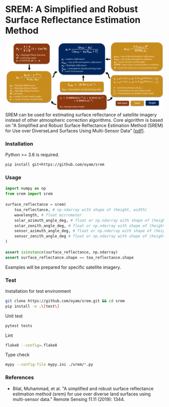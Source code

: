# SREM: A Simplified and Robust Surface Reflectance Estimation Method

![systematic_methodology](./img/systematic_methodology.png)
SREM can be used for estimating surface reflectance of satellite imagery instead of other atmospheric correction algorithms. Core algorithm is based on "A Simplified and Robust Surface Reflectance Estimation Method (SREM) for Use over DiverseLand Surfaces Using Multi-Sensor Data" [[pdf](https://www.mdpi.com/2072-4292/11/11/1344/pdf)]. 


### Installation
Python >= 3.6 is required.
```sh
pip install git+https://github.com/oyam/srem
```

### Usage
```python
import numpy as np
from srem import srem

surface_reflectance = srem(
    toa_reflectance, # np.ndarray with shape of (height, width)
    wavelength, # float micrometer
    solar_azimuth_angle_deg, # float or np.ndarray with shape of (height, width)
    solar_zenith_angle_deg, # float or np.ndarray with shape of (height, width)
    sensor_azimuth_angle_deg, # float or np.ndarray with shape of (height, width)
    sensor_zenith_angle_deg # float or np.ndarray with shape of (height, width)
)

assert isinstance(surface_reflectance, np.ndarray)
assert surface_reflectance.shape == toa_reflectance.shape
```

Examples will be prepared for specific satellite imagery.

### Test
Installation for test environment
```sh
git clone https://github.com/oyam/srem.git && cd srem
pip install -e .\[test\]
```

Unit test
```sh
pytest tests
```

Lint
```sh
flake8 --config=.flake8
```

Type check
```sh
mypy --config-file mypy.ini ./srem/*.py
```

### References
- Bilal, Muhammad, et al. "A simplified and robust surface reflectance estimation method (srem) for use over diverse land surfaces using multi-sensor data." Remote Sensing 11.11 (2019): 1344.
